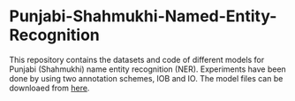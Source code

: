 # Punjabi-Shahmukhi-Named-Entity-Recognition

This repository contains the datasets and code of different models for Punjabi (Shahmukhi) name entity recognition (NER). Experiments have been done by using two annotation schemes, IOB and IO. The model files can be downloaed from [here](https://drive.google.com/drive/folders/1sA-OwTsSEC3PhZF9G5-XbUds113aotjH?usp=sharing).
